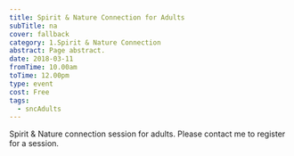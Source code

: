 ```yaml
---
title: Spirit & Nature Connection for Adults
subTitle: na
cover: fallback
category: 1.Spirit & Nature Connection
abstract: Page abstract.
date: 2018-03-11
fromTime: 10.00am
toTime: 12.00pm
type: event
cost: Free
tags:
  - sncAdults
---
```


Spirit & Nature connection session for adults. Please contact me to register for a session.

